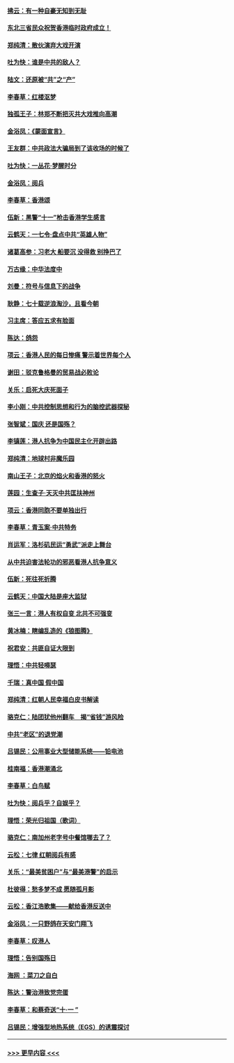 #### [拂云：有一种自豪无知到无耻](../pages/nsc993/n11572006.md?t=10062355) 
#### [东北三省民众祝贺香港临时政府成立！](../pages/nsc993/n11571215.md?t=10062355) 
#### [郑纯清：散伙演弃大戏开演](../pages/nsc993/n11570826.md?t=10062355) 
#### [吐为快：谁是中共的敌人？](../pages/nsc993/n11570817.md?t=10062355) 
#### [陆文：还原被“共”之“产”](../pages/nsc993/n11570798.md?t=10062355) 
#### [李春草：红楼沤梦](../pages/nsc993/n11569673.md?t=10062355) 
#### [独孤王子：林郑不断把灭共大戏推向高潮](../pages/nsc993/n11569381.md?t=10062355) 
#### [金浴凤：《蒙面宣言》](../pages/nsc993/n11569368.md?t=10062355) 
#### [王友群：中共政法大骗局到了该收场的时候了](../pages/nsc993/n11568940.md?t=10062355) 
#### [吐为快：一丛花‧梦醒时分](../pages/nsc993/n11567491.md?t=10062355) 
#### [金浴凤：阅兵](../pages/nsc993/n11567454.md?t=10062355) 
#### [李春草：香港颂](../pages/nsc993/n11567444.md?t=10062355) 
#### [伍新：黑警“十一”枪击香港学生感言](../pages/nsc993/n11567426.md?t=10062355) 
#### [云鹤天：一七令‧盘点中共“英雄人物”](../pages/nsc993/n11567091.md?t=10062355) 
#### [诸葛高参：习老大 船要沉 没得救 别挣巴了](../pages/nsc993/n11566976.md?t=10062355) 
#### [万古缘：中华法度中](../pages/nsc993/n11566726.md?t=10062355) 
#### [刘曼：符号与信息下的战争](../pages/nsc993/n11564655.md?t=10062355) 
#### [耿静：七十载逆浪淘沙，且看今朝](../pages/nsc993/n11564520.md?t=10062355) 
#### [习主席：答应五求有脸面](../pages/nsc993/n11563953.md?t=10062355) 
#### [陈达：鸽怨](../pages/nsc993/n11561879.md?t=10062355) 
#### [项云：香港人民的每日惨痛  警示着世界每个人](../pages/nsc993/n11559273.md?t=10062355) 
#### [谢田：驳克鲁格曼的贸易战必败论](../pages/nsc993/n11555840.md?t=10062355) 
#### [关乐：启死大庆死面子](../pages/nsc993/n11556823.md?t=10062355) 
#### [李小刚：中共控制思想和行为的脑控武器探秘](../pages/nsc993/n11556776.md?t=10062355) 
#### [张智斌：国庆  还是国殇？](../pages/nsc993/n11556617.md?t=10062355) 
#### [李镇莲：港人抗争为中国民主化开辟出路](../pages/nsc993/n11556570.md?t=10062355) 
#### [郑纯清：地球村非魔乐园](../pages/nsc993/n11555415.md?t=10062355) 
#### [南山王子：北京的焰火和香港的怒火](../pages/nsc993/n11555318.md?t=10062355) 
#### [莲园：生查子·天灭中共匡扶神州](../pages/nsc993/n11555302.md?t=10062355) 
#### [项云：香港同胞不要单独出行](../pages/nsc993/n11555276.md?t=10062355) 
#### [李春草：青玉案‧中共特务](../pages/nsc993/n11552356.md?t=10062355) 
#### [肖运军：洛杉矶民运“勇武”派走上舞台](../pages/nsc993/n11551595.md?t=10062355) 
#### [从中共迫害法轮功的邪恶看港人抗争意义](../pages/nsc993/n11540858.md?t=10062355) 
#### [伍新：死往死折腾](../pages/nsc993/n11550174.md?t=10062355) 
#### [云鹤天：中国大陆是座大监狱](../pages/nsc993/n11550155.md?t=10062355) 
#### [张三一言：港人有权自变 北共不可强变](../pages/nsc993/n11550132.md?t=10062355) 
#### [黄冰楠：瞎编乱造的《狼图腾》](../pages/nsc993/n11550082.md?t=10062355) 
#### [祝君安：共匪自证大限到](../pages/nsc993/n11550041.md?t=10062355) 
#### [理悟：中共轻嘚瑟](../pages/nsc993/n11547978.md?t=10062355) 
#### [千瑞：真中国 假中国](../pages/nsc993/n11547865.md?t=10062355) 
#### [郑纯清：红朝人民幸福白皮书解读](../pages/nsc993/n11547499.md?t=10062355) 
#### [骆克仁：陆团犹他州翻车　揭“省钱”游风险](../pages/nsc993/n11546977.md?t=10062355) 
#### [中共“老区”的退党潮](../pages/nsc993/n11545995.md?t=10062355) 
#### [吕锡民：公用事业大型储能系统——铅电池](../pages/nsc993/n11545701.md?t=10062355) 
#### [桂南福：香港潮涌北](../pages/nsc993/n11545682.md?t=10062355) 
#### [李春草：白鸟赋](../pages/nsc993/n11545663.md?t=10062355) 
#### [吐为快：阅兵乎？自娱乎？](../pages/nsc993/n11545625.md?t=10062355) 
#### [理悟：荣光归祖国（歌词）](../pages/nsc993/n11545616.md?t=10062355) 
#### [骆克仁：南加州老字号中餐馆哪去了？](../pages/nsc993/n11545120.md?t=10062355) 
#### [云松：七律 红朝阅兵有感](../pages/nsc993/n11542394.md?t=10062355) 
#### [关乐：“最美贫困户”与“最美港警”的启示](../pages/nsc993/n11542252.md?t=10062355) 
#### [杜彼得：愁多梦不成 愿随孤月影](../pages/nsc993/n11540296.md?t=10062355) 
#### [云松：香江浩歌集——献给香港反送中](../pages/nsc993/n11540149.md?t=10062355) 
#### [金浴凤：一只野鸽在天安门翔飞](../pages/nsc993/n11540280.md?t=10062355) 
#### [李春草：叹港人](../pages/nsc993/n11540119.md?t=10062355) 
#### [理悟：告别国殇日](../pages/nsc993/n11539610.md?t=10062355) 
#### [海网 ：菜刀之自白](../pages/nsc993/n11539597.md?t=10062355) 
#### [陈达：警治港致党完蛋](../pages/nsc993/n11538127.md?t=10062355) 
#### [李春草：和蔡奇送“十·一 ”](../pages/nsc993/n11537810.md?t=10062355) 
#### [吕锡民：增强型地热系统（EGS）的诱震探讨](../pages/nsc993/n11537765.md?t=10062355) 

----
#### [ >>> 更早内容 <<< ](../indexes/nsc993-earlier.md)
